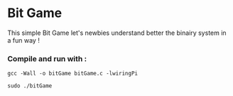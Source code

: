 # Bit Game
This simple Bit Game let's newbies understand better the binairy system in a fun way ! 

### Compile and run with :
```
gcc -Wall -o bitGame bitGame.c -lwiringPi

sudo ./bitGame
```

